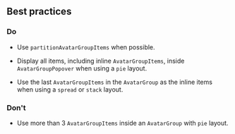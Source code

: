 ## Best practices

### Do

- Use `partitionAvatarGroupItems` when possible.

- Display all items, including inline `AvatarGroupItems`, inside `AvatarGroupPopover` when using a `pie` layout.

- Use the last `AvatarGroupItems` in the `AvatarGroup` as the inline items when using a `spread` or `stack` layout.

### Don't

- Use more than 3 `AvatarGroupItems` inside an `AvatarGroup` with `pie` layout.
